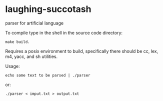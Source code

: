 # laughing-succotash
parser for artificial language

To compile type in the shell in the source code directory:

    make build.

Requires a posix environment to build, specifically there should be cc, lex, m4, yacc, and sh utilities.

Usage:

    echo some text to be parsed | ./parser
or:

    ./parser < imput.txt > output.txt

